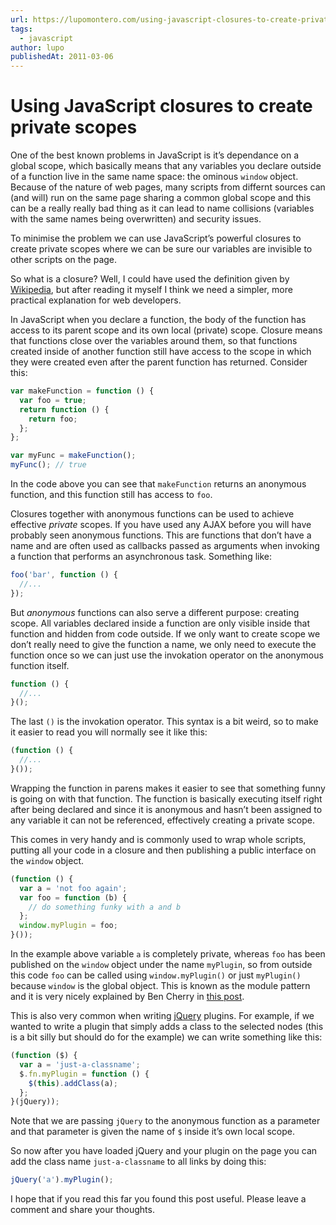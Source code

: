 ```yaml
---
url: https://lupomontero.com/using-javascript-closures-to-create-private-scopes/
tags:
  - javascript
author: lupo
publishedAt: 2011-03-06
---
```


# Using JavaScript closures to create private scopes

One of the best known problems in JavaScript is it’s dependance on a global
scope, which basically means that any variables you declare outside of a
function live in the same name space: the ominous `window` object. Because of
the nature of web pages, many scripts from differnt sources can (and will) run
on the same page sharing a common global scope and this can be a really really
bad thing as it can lead to name collisions (variables with the same names being
overwritten) and security issues.

To minimise the problem we can use JavaScript’s powerful closures to create
private scopes where we can be sure our variables are invisible to other scripts
on the page.

So what is a closure? Well, I could have used the definition given by
[Wikipedia](https://en.wikipedia.org/wiki/Closure_(computer_programming)), but
after reading it myself I think we need a simpler, more practical explanation
for web developers.

In JavaScript when you declare a function, the body of the function has access
to its parent scope and its own local (private) scope. Closure means that
functions close over the variables around them, so that functions created inside
of another function still have access to the scope in which they were created
even after the parent function has returned. Consider this:

```js
var makeFunction = function () {
  var foo = true;
  return function () {
    return foo;
  };
};

var myFunc = makeFunction();
myFunc(); // true
```

In the code above you can see that `makeFunction` returns an anonymous function,
and this function still has access to `foo`.

Closures together with anonymous functions can be used to achieve effective
_private_ scopes. If you have used any AJAX before you will have probably seen
anonymous functions. This are functions that don’t have a name and are often
used as callbacks passed as arguments when invoking a function that performs an
asynchronous task. Something like:

```js
foo('bar', function () {
  //...
});
```

But _anonymous_ functions can also serve a different purpose: creating scope.
All variables declared inside a function are only visible inside that function
and hidden from code outside. If we only want to create scope we don’t really
need to give the function a name, we only need to execute the function once so
we can just use the invokation operator on the anonymous function itself.

```js
function () {
  //...
}();
```

The last `()` is the invokation operator. This syntax is a bit weird, so to make
it easier to read you will normally see it like this:

```js
(function () {
  //...
}());
```

Wrapping the function in parens makes it easier to see that something funny is
going on with that function. The function is basically executing itself right
after being declared and since it is anonymous and hasn’t been assigned to any
variable it can not be referenced, effectively creating a private scope.

This comes in very handy and is commonly used to wrap whole scripts, putting all
your code in a closure and then publishing a public interface on the `window`
object.

```js
(function () {
  var a = 'not foo again';
  var foo = function (b) {
    // do something funky with a and b
  };
  window.myPlugin = foo;
}());
```

In the example above variable `a` is completely private, whereas `foo` has been
published on the `window` object under the name `myPlugin`, so from outside this
code `foo` can be called using `window.myPlugin()` or just `myPlugin()` because
`window` is the global object. This is known as the module pattern and it is
very nicely explained by Ben Cherry in [this post](http://www.adequatelygood.com/JavaScript-Module-Pattern-In-Depth.html).

This is also very common when writing [jQuery](http://jquery.com/) plugins. For
example, if we wanted to write a plugin that simply adds a class to the selected
nodes (this is a bit silly but should do for the example) we can write something
like this:

```js
(function ($) {
  var a = 'just-a-classname';
  $.fn.myPlugin = function () {
    $(this).addClass(a);
  };
}(jQuery));
```

Note that we are passing `jQuery` to the anonymous function as a parameter and
that parameter is given the name of `$` inside it’s own local scope.

So now after you have loaded jQuery and your plugin on the page you can add the
class name `just-a-classname` to all links by doing this:

```js
jQuery('a').myPlugin();
```

I hope that if you read this far you found this post useful. Please leave a
comment and share your thoughts.
